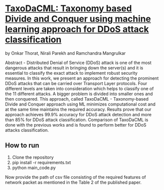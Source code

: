 # [TaxoDaCML: Taxonomy based Divide and Conquer using machine learning approach for DDoS attack classification](https://doi.org/10.1016/j.jjimei.2021.100048)

by Onkar Thorat, Nirali Parekh and Ramchandra Mangrulkar

Abstract - Distributed Denial of Service (DDoS) attack is one of the most dangerous attacks that result in bringing down the server(s) and it is essential to classify the exact attack to implement robust security measures. In this work, we present an approach for detecting the prominent DDoS attacks that can be carried over Transport Layer protocols. Four different levels are taken into consideration which helps to classify one of the 11 different attacks. A bigger problem is divided into smaller ones and then conquered. This approach, called TaxoDaCML - Taxonomy-based Divide and Conquer approach using ML minimizes computational cost and at the same time maintains the required accuracy. Results prove that our approach achieves 99.9% accuracy for DDoS attack detection and more than 85% for DDoS attack classification. Comparison of TaxoDaCML is done with the previous works and is found to perform better for DDoS attacks classification.


## How to run
1. Clone the repository
2. pip install -r requirements.txt
3. python main_code.py

Now provide the path of csv file consisting of the required features of network packet as mentioned in the Table 2 of the published paper.

